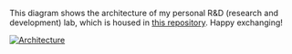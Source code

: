 This diagram shows the architecture of my personal R&D (research and development) lab, which is housed in [this repository](https://github.com/Hongbo-Miao/hongbomiao.com). Happy exchanging!

[![Architecture](https://github.com/Hongbo-Miao/hongbomiao.com/assets/3375461/289f03d5-e167-4b69-bd54-6b8fa541d1c2)](https://github.com/Hongbo-Miao/hongbomiao.com)
